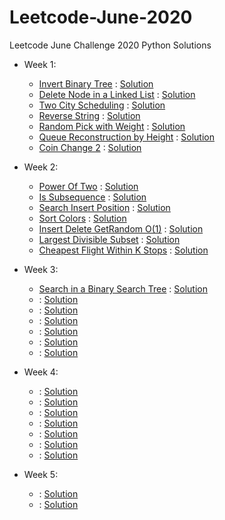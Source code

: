 # Leetcode-June-2020
Leetcode June Challenge 2020 Python Solutions
- Week 1:
  - [Invert Binary Tree](https://leetcode.com/explore/challenge/card/june-leetcoding-challenge/539/week-1-june-1st-june-7th/3347/) : [Solution](Week_1/InvertBinaryTree.py)
  - [Delete Node in a Linked List](https://leetcode.com/explore/challenge/card/june-leetcoding-challenge/539/week-1-june-1st-june-7th/3348/) : [Solution](Week_1/DeleteNode.py)
  - [Two City Scheduling](https://leetcode.com/explore/challenge/card/june-leetcoding-challenge/539/week-1-june-1st-june-7th/3349/) : [Solution](Week_1/TwoCityScheduleCost.py)
  - [Reverse String](https://leetcode.com/explore/challenge/card/june-leetcoding-challenge/539/week-1-june-1st-june-7th/3350/) : [Solution](Week_1/ReverseString.py)
  - [Random Pick with Weight](https://leetcode.com/explore/challenge/card/june-leetcoding-challenge/539/week-1-june-1st-june-7th/3351/) : [Solution](Week_1/RandomPickWeight.py)
  - [Queue Reconstruction by Height](https://leetcode.com/explore/challenge/card/june-leetcoding-challenge/539/week-1-june-1st-june-7th/3352/) : [Solution](Week_1/ReconstructQueue.py)
  - [Coin Change 2](https://leetcode.com/explore/challenge/card/june-leetcoding-challenge/539/week-1-june-1st-june-7th/3353/) : [Solution](Week_1/CoinChange2.py)

- Week 2:
  - [Power Of Two](https://leetcode.com/explore/challenge/card/june-leetcoding-challenge/540/week-2-june-8th-june-14th/3354/) : [Solution](Week_2/PowerofTwo.py)
  - [Is Subsequence](https://leetcode.com/explore/challenge/card/june-leetcoding-challenge/540/week-2-june-8th-june-14th/3355/) : [Solution](Week_2/IsSubsequence.py)
  - [Search Insert Position](https://leetcode.com/explore/challenge/card/june-leetcoding-challenge/540/week-2-june-8th-june-14th/3356/) : [Solution](Week_2/searchInsertPosition.py)
  - [Sort Colors](https://leetcode.com/explore/challenge/card/june-leetcoding-challenge/540/week-2-june-8th-june-14th/3357/) : [Solution](Week_2/sortColors.py)
  - [Insert Delete GetRandom O(1)](https://leetcode.com/explore/challenge/card/june-leetcoding-challenge/540/week-2-june-8th-june-14th/3358/) : [Solution](Week_2/getRandom.py)
  - [Largest Divisible Subset](https://leetcode.com/explore/challenge/card/june-leetcoding-challenge/540/week-2-june-8th-june-14th/3359/) : [Solution](Week_2/LargestSubset.py)
  - [Cheapest Flight Within K Stops](https://leetcode.com/explore/challenge/card/june-leetcoding-challenge/540/week-2-june-8th-june-14th/3360/) : [Solution](Week_2/CheapestFlight.py)

- Week 3:
  - [Search in a Binary Search Tree](https://leetcode.com/explore/challenge/card/june-leetcoding-challenge/541/week-3-june-15th-june-21st/3361/) : [Solution](Week_3/searchBST.py)
  - []() : [Solution](Week_3/)
  - []() : [Solution](Week_3/)
  - []() : [Solution](Week_3/)
  - []() : [Solution](Week_3/)
  - []() : [Solution](Week_3/)
  - []() : [Solution](Week_3/)

- Week 4:
  - []() : [Solution](Week_4/)
  - []() : [Solution](Week_4/)
  - []() : [Solution](Week_4/)
  - []() : [Solution](Week_4/)
  - []() : [Solution](Week_4/)
  - []() : [Solution](Week_4/)
  - []() : [Solution](Week_4/)

- Week 5:
  - []() : [Solution](Week_5/)
  - []() : [Solution](Week_5/)

